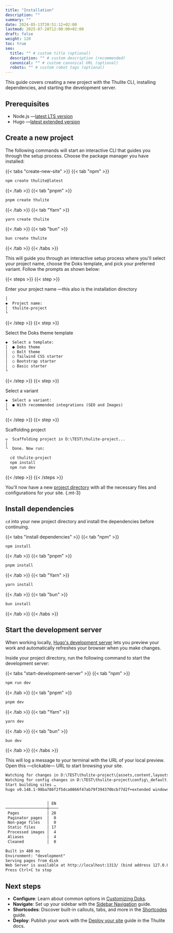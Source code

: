 ```yaml
---
title: "Installation"
description: ""
summary: ""
date: 2024-05-13T20:51:12+02:00
lastmod: 2025-07-28T12:00:00+02:00
draft: false
weight: 120
toc: true
seo:
  title: "" # custom title (optional)
  description: "" # custom description (recommended)
  canonical: "" # custom canonical URL (optional)
  robots: "" # custom robot tags (optional)
---
```


This guide covers creating a new project with the Thulite CLI, installing dependencies, and starting the development server.

## Prerequisites

- Node.js —[latest LTS version](https://nodejs.org/en/download)
- Hugo —[latest extended version](https://github.com/gohugoio/hugo/releases/latest)

## Create a new project

The following commands will start an interactive CLI that guides you through the setup process. Choose the package manager you have installed:

{{< tabs "create-new-site" >}}
{{< tab "npm" >}}

```bash
npm create thulite@latest
```

{{< /tab >}}
{{< tab "pnpm" >}}

```bash
pnpm create thulite
```

{{< /tab >}}
{{< tab "Yarn" >}}

```bash
yarn create thulite
```

{{< /tab >}}
{{< tab "bun" >}}

```bash
bun create thulite
```

{{< /tab >}}
{{< /tabs >}}

This will guide you through an interactive setup process where you'll select your project name, choose the Doks template, and pick your preferred variant. Follow the prompts as shown below:

{{< steps >}}
{{< step >}}

Enter your project name —this also is the installation directory

```txt {frame="none"}
│
◆  Project name:
│  thulite-project
└
```

{{< /step >}}
{{< step >}}

Select the Doks theme template

```txt {frame="none"}
◆  Select a template:
│  ● Doks theme
│  ○ Bolt theme
│  ○ Tailwind CSS starter
│  ○ Bootstrap starter
│  ○ Basic starter
└
```

{{< /step >}}
{{< step >}}

Select a variant

```txt {frame="none"}
◆  Select a variant:
│  ● With recommended integrations (SEO and Images)
└
```

{{< /step >}}
{{< step >}}

Scaffolding project

```txt {frame="none"}
◇  Scaffolding project in D:\TEST\thulite-project...
│
└  Done. Now run:

  cd thulite-project
  npm install
  npm run dev
```

{{< /step >}}
{{< /steps >}}

You'll now have a new [project directory](/docs/basics/project-structure/) with all the necessary files and configurations for your site.
{.mt-3}

## Install dependencies

`cd` into your new project directory and install the dependencies before continuing.

{{< tabs "install dependencies" >}}
{{< tab "npm" >}}

```bash
npm install
```

{{< /tab >}}
{{< tab "pnpm" >}}

```bash
pnpm install
```

{{< /tab >}}
{{< tab "Yarn" >}}

```bash
yarn install
```

{{< /tab >}}
{{< tab "bun" >}}

```bash
bun install
```

{{< /tab >}}
{{< /tabs >}}

## Start the development server

When working locally, [Hugo's development server](https://gohugo.io/commands/hugo_server/) lets you preview your work and automatically refreshes your browser when you make changes.

Inside your project directory, run the following command to start the development server:

{{< tabs "start-development-server" >}}
{{< tab "npm" >}}

```bash
npm run dev
```

{{< /tab >}}
{{< tab "pnpm" >}}

```bash
pnpm dev
```

{{< /tab >}}
{{< tab "Yarn" >}}

```bash
yarn dev
```

{{< /tab >}}
{{< tab "bun" >}}

```bash
bun dev
```

{{< /tab >}}
{{< /tabs >}}

This will log a message to your terminal with the URL of your local preview. Open this —clickable— URL to start browsing your site.

```txt {frame="none"}
Watching for changes in D:\TEST\thulite-project\{assets,content,layouts,node_modules,package.json,static}
Watching for config changes in D:\TEST\thulite-project\config\_default, D:\TEST\thulite-project\config\_default\menus
Start building sites …
hugo v0.148.1-98ba786f2f5dca0866f47ab79f394370bcb77d2f+extended windows/amd64 BuildDate=2025-07-11T12:56:21Z VendorInfo=gohugoio


                  │ EN
──────────────────┼────
 Pages            │ 28
 Paginator pages  │  0
 Non-page files   │  0
 Static files     │ 17
 Processed images │  4
 Aliases          │  4
 Cleaned          │  0

Built in 480 ms
Environment: "development"
Serving pages from disk
Web Server is available at http://localhost:1313/ (bind address 127.0.0.1)
Press Ctrl+C to stop
```

<!--
## Add content

Doks is ready for you to add new content, or bring your existing files!

### File formats

Doks supports authoring content in Markdown and HTML with no configuration required. You can add support for Emacs Org-Mode, AsciiDoc, RST, and Pandoc by installing [additional parsers](https://gohugo.io/content-management/formats/#list-of-content-formats).

### Add pages

Add new pages to your site by creating `.md` or `.html` files in `content/docs/`. Use sub-folders to organize your files and to create multiple path segments.

For example, the following command will generate a page at `example.com/docs/guides/faq`:

```bash {frame="none"}
hugo new content docs/guides/faq.md
```

#### Frontmatter

All Doks pages share a customizable [common set of frontmatter properties](/docs/reference/frontmatter/) to control how the page appears — for documentation pages:

```md
---
title: "Example Guide"
description: ""
summary: ""
date: 2023-09-07T16:04:48+02:00
lastmod: 2023-09-07T16:04:48+02:00
draft: true
weight: 999
toc: true
seo:
  title: "" # custom title (optional)
  description: "" # custom description (recommended)
  canonical: "" # custom canonical URL (optional)
  robots: "" # custom robot tags (optional)
---
```
-->

## Next steps

- **Configure**: Learn about common options in [Customizing Doks](/docs/guides/customization/).
- **Navigate**: Set up your sidebar with the [Sidebar Navigation](/docs/basics/navigation/#sidebar) guide.
- **Shortcodes**: Discover built-in callouts, tabs, and more in the [Shortcodes](/docs/basics/shortcodes/) guide.
- **Deploy**: Publish your work with the [Deploy your site](https://docs.thulite.io/guides/deploy/) guide in the Thulite docs.

<!--
## Updating Doks

Doks is a Thulite theme, and is updated like any `@thulite/*` theme (or integration):

{{< tabs "update-doks" >}}
{{< tab "npm" >}}

```bash
npm install @thulite/doks-core@latest
```

{{< /tab >}}
{{< tab "pnpm" >}}

```bash
pnpm update @thulite/doks-core@latest
```

{{< /tab >}}
{{< tab "Yarn" >}}

```bash
yarn upgrade @thulite/doks-core@latest
```

{{< /tab >}}
{{< tab "bun" >}}

```bash
bun add @thulite/doks-core@latest
```

{{< /tab >}}
{{< /tabs >}}

See the [Doks release notes](https://github.com/thuliteio/doks-core/releases) for a full list of the changes made in each release.

Our [Upgrade Doks](/docs/start-here/upgrade-doks/) has step-by-step instructions for upgrading Doks.
-->

<!--
## Troubleshooting Doks

Use the [project configuration](/docs/reference/configuration/) and [individual page frontmatter configuration](/docs/reference/frontmatter/) reference pages to ensure that your Doks site is configured and functioning properly. See the guides in the sidebar for help adding content and customizing your Doks site.

If your answer cannot be found in these docs, please visit the [full Thulite Docs](https://docs.thulite.io/) for complete Thulite documentation. Your question may be answered by understanding how Thulite works in general, underneath this Doks theme.

You can also check for any known [Doks issues on GitHub](https://github.com/thuliteio/doks/issues), and get help in [Doks Discussions](https://github.com/thuliteio/doks/discussions) from our active, friendly community!
-->
